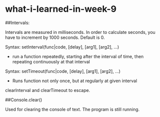 # what-i-learned-in-week-9

##Intervals:

Intervals are measured in milliseconds. In order to calculate seconds, you have to increment by 1000 seconds. Default is 0.

Syntax: setInterval(func|code, [delay], [arg1], [arg2], ...)
- run a function repeatedly, starting after the interval of time, then repeating continuously at that interval

Syntax: setTimeout(func|code, [delay], [arg1], [arg2], ...)
- Runs function not only once, but at regularly at given interval

clearInterval and clearTimeout to escape.

##Console.clear()

Used for clearing the console of text. The program is still running.
